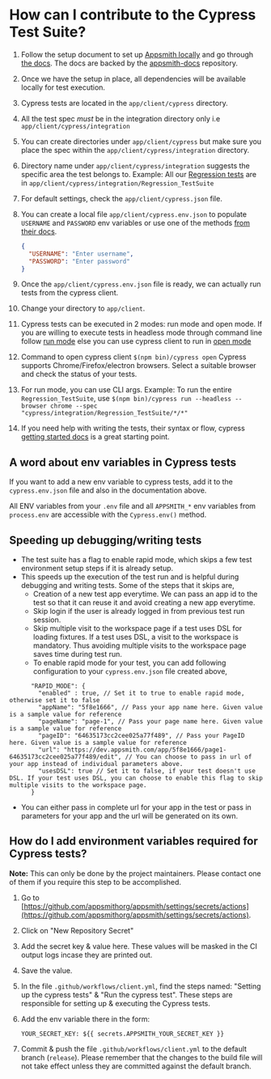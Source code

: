 # How can I contribute to the Cypress Test Suite?

1. Follow the setup document to set up [Appsmith locally](/contributions/ClientSetup.md) and go through [the docs](https://docs.appsmith.com). The docs are backed by the [appsmith-docs](https://github.com/appsmithorg/appsmith-docs) repository.

1. Once we have the setup in place, all dependencies will be available locally for test execution.

1. Cypress tests are located in the `app/client/cypress` directory.

1. All the test spec _must_ be in the integration directory only i.e `app/client/cypress/integration`

1. You can create directories under `app/client/cypress` but make sure you place the spec within the `app/client/cypress/integration` directory.

1. Directory name under `app/client/cypress/integration` suggests the specific area the test belongs to. Example: All our [Regression tests](<https://en.wikipedia.org/wiki/Smoke_testing_(software)>) are in `app/client/cypress/integration/Regression_TestSuite`

1. For default settings, check the `app/client/cypress.json` file.

1. You can create a local file `app/client/cypress.env.json` to populate `USERNAME` and `PASSWORD` env variables or use one of the methods [from their docs](https://docs.cypress.io/guides/guides/environment-variables.html#Setting).

   ```json
   {
     "USERNAME": "Enter username",
     "PASSWORD": "Enter password"
   }
   ```

1. Once the `app/client/cypress.env.json` file is ready, we can actually run tests from the cypress client.

1. Change your directory to `app/client`.

1. Cypress tests can be executed in 2 modes: run mode and open mode.
   If you are willing to execute tests in headless mode through command line follow [run mode](https://docs.cypress.io/guides/guides/command-line.html#How-to-run-commands) else you can use cypress client to run in [open mode](https://docs.cypress.io/guides/guides/launching-browsers.html#Browsers)

1. Command to open cypress client `$(npm bin)/cypress open` Cypress supports Chrome/Firefox/electron browsers. Select a suitable browser and check the status of your tests.

1. For run mode, you can use CLI args. Example: To run the entire `Regression_TestSuite`, use `$(npm bin)/cypress run --headless --browser chrome --spec "cypress/integration/Regression_TestSuite/*/*"`

1. If you need help with writing the tests, their syntax or flow, cypress [getting started docs](https://docs.cypress.io/guides/core-concepts/introduction-to-cypress#What-you-ll-learn) is a great starting point.

## A word about env variables in Cypress tests

If you want to add a new env variable to cypress tests, add it to the `cypress.env.json` file and also in the documentation above.

All ENV variables from your `.env` file and all `APPSMITH_*` env variables from `process.env` are accessible with the `Cypress.env()` method.

## Speeding up debugging/writing tests

- The test suite has a flag to enable rapid mode, which skips a few test environment setup steps if it is already setup.
- This speeds up the execution of the test run and is helpful during debugging and writing tests. Some of the steps that it skips are,
   - Creation of a new test app everytime. We can pass an app id to the test so that it can reuse it and avoid creating a new app everytime.
   - Skip login if the user is already logged in from previous test run session.
   - Skip multiple visit to the workspace page if a test uses DSL for loading fixtures. If a test uses DSL, a visit to the workspace is mandatory. Thus avoiding multiple visits to the workspace page saves time during test run.
   - To enable rapid mode for your test, you can add following configuration to your `cypress.env.json` file created above,
```
      "RAPID_MODE": {
        "enabled" : true, // Set it to true to enable rapid mode, otherwise set it to false
        "appName": "5f8e1666", // Pass your app name here. Given value is a sample value for reference
        "pageName": "page-1", // Pass your page name here. Given value is a sample value for reference
        "pageID": "64635173cc2cee025a77f489", // Pass your PageID here. Given value is a sample value for reference
        "url": "https://dev.appsmith.com/app/5f8e1666/page1-64635173cc2cee025a77f489/edit", // You can choose to pass in url of your app instead of individual parameters above.
        "usesDSL": true // Set it to false, if your test doesn't use DSL. If your test uses DSL, you can choose to enable this flag to skip multiple visits to the workspace page.
      }
```
- You can either pass in complete url for your app in the test or pass in parameters for your app and the url will be generated on its own.

## How do I add environment variables required for Cypress tests?

**Note:** This can only be done by the project maintainers. Please contact one of them if you require this step to be accomplished.

1. Go to [https://github.com/appsmithorg/appsmith/settings/secrets/actions](https://github.com/appsmithorg/appsmith/settings/secrets/actions).
1. Click on "New Repository Secret"
1. Add the secret key & value here. These values will be masked in the CI output logs incase they are printed out.
1. Save the value.
1. In the file `.github/workflows/client.yml`, find the steps named: "Setting up the cypress tests" & "Run the cypress test". These steps are responsible for setting up & executing the Cypress tests.
1. Add the env variable there in the form:

   ```
   YOUR_SECRET_KEY: ${{ secrets.APPSMITH_YOUR_SECRET_KEY }}
   ```

1. Commit & push the file `.github/workflows/client.yml` to the default branch (`release`). Please remember that the changes to the build file will not take effect unless they are committed against the default branch.
